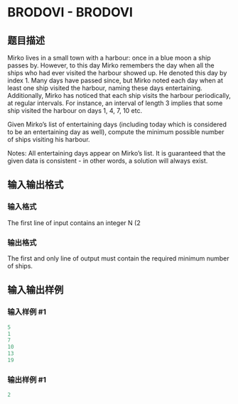 # BRODOVI - BRODOVI

## 题目描述

Mirko lives in a small town with a harbour: once in a blue moon a ship passes by. However, to this day Mirko remembers the day when all the ships who had ever visited the harbour showed up. He denoted this day by index 1. Many days have passed since, but Mirko noted each day when at least one ship visited the harbour, naming these days entertaining. Additionally, Mirko has noticed that each ship visits the harbour periodically, at regular intervals. For instance, an interval of length 3 implies that some ship visited the harbour on days 1, 4, 7, 10 etc.

Given Mirko’s list of entertaining days (including today which is considered to be an entertaining day as well), compute the minimum possible number of ships visiting his harbour.

Notes: All entertaining days appear on Mirko’s list. It is guaranteed that the given data is consistent - in other words, a solution will always exist.

## 输入输出格式

### 输入格式

The first line of input contains an integer N (2

### 输出格式

The first and only line of output must contain the required minimum number of ships.

## 输入输出样例

### 输入样例 #1

```cpp
5
1
7
10
13
19
```


### 输出样例 #1

```cpp
2
```


